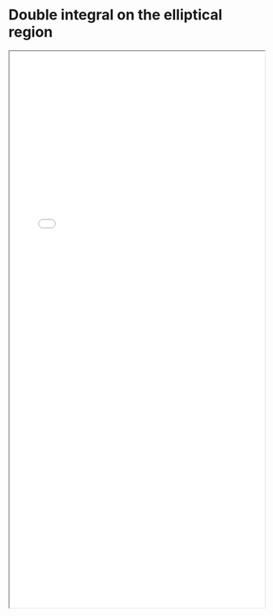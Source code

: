 # Double integral on the elliptical region


<!--more-->

<iframe src="./pdf/Double_Integral_In_Polar_Coords_2.pdf" height="1100px" width="100%"></iframe>

